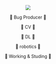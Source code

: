 
<p align='center'>

<img src="https://streak-stats.demolab.com?user=stellar-system&theme=dark&hide_border=true&border_radius=8.6&date_format=%5BY.%5Dn.j&sideLabels=EB5454)">

</p>

<div align="center">

🔭    Bug Producer   🔭

🌱         CV        🌱

🤔         DL        🤔

🤖      robotics     🤖

💬 Working & Studing 💬
  
</div>




 
<!--
 <img src="https://img.shields.io/badge/-Python-black?style=flat&logo=python&logoColor=white"> 
![](https://github-readme-stats.vercel.app/api?username=stellar-system&show_icons=true)

**stellar-system/stellar-system** is a ✨ _special_ ✨ repository because its `README.md` (this file) appears on your GitHub profile.

Here are some ideas to get you started:

- 🔭 I’m currently working on ...
- 🌱 I’m currently learning ...
- 👯 I’m looking to collaborate on ...
- 🤔 I’m looking for help with ...
- 💬 Ask me about ...
- 📫 How to reach me: ...
- 😄 Pronouns: ...
- ⚡ Fun fact: ...
-->
